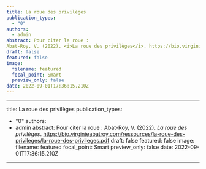 ```yaml
---
title: La roue des privilèges
publication_types:
  - "0"
authors:
  - admin
abstract: Pour citer la roue : 
Abat-Roy, V. (2022). <i>La roue des privilèges</i>. https://bio.virginieabatroy.com/ressources/la-roue-des-privileges/la-roue-des-privileges.pdf
draft: false
featured: false
image:
  filename: featured
  focal_point: Smart
  preview_only: false
date: 2022-09-01T17:36:15.210Z
---
```


---
title: La roue des privilèges
publication_types:
  - "0"
authors:
  - admin
abstract: Pour citer la roue : 
Abat-Roy, V. (2022). <i>La roue des privilèges</i>. https://bio.virginieabatroy.com/ressources/la-roue-des-privileges/la-roue-des-privileges.pdf
draft: false
featured: false
image:
  filename: featured
  focal_point: Smart
  preview_only: false
date: 2022-09-01T17:36:15.210Z
---
